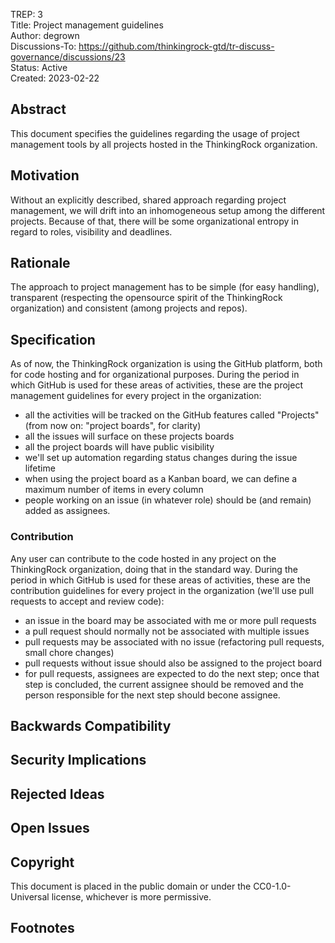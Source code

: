 TREP: 3<br/>
Title: Project management guidelines<br/>
Author: degrown<br/>
Discussions-To: https://github.com/thinkingrock-gtd/tr-discuss-governance/discussions/23<br/>
Status: Active<br/>
Created: 2023-02-22<br/>


## Abstract

This document specifies the guidelines regarding the usage of project management tools by all projects hosted in the ThinkingRock organization.


## Motivation

Without an explicitly described, shared approach regarding project management, we will drift into an inhomogeneous setup among the different projects.
Because of that, there will be some organizational entropy in regard to roles, visibility and deadlines. 


## Rationale

The approach to project management has to be simple (for easy handling), transparent (respecting the opensource spirit of the ThinkingRock organization) and consistent (among projects and repos).


## Specification

As of now, the ThinkingRock organization is using the GitHub platform, both for code hosting and for organizational purposes.
During the period in which GitHub is used for these areas of activities, these are the project management guidelines for every project in the organization: 

- all the activities will be tracked on the GitHub features called "Projects" (from now on: "project boards", for clarity)
- all the issues will surface on these projects boards
- all the project boards will have public visibility
- we'll set up automation regarding status changes during the issue lifetime
- when using the project board as a Kanban board, we can define a maximum number of items in every column
- people working on an issue (in whatever role) should be (and remain) added as assignees.

### Contribution
Any user can contribute to the code hosted in any project on the ThinkingRock organization, doing that in the standard way.
During the period in which GitHub is used for these areas of activities, these are the contribution guidelines for every project in the organization (we'll use pull requests to accept and review code): 

- an issue in the board may be associated with me or more pull requests
- a pull request should normally not be associated with multiple issues
- pull requests may be associated with no issue (refactoring pull requests, small chore changes)
- pull requests without issue should also be assigned to the project board
- for pull requests, assignees are expected to do the next step; once that step is concluded, the current assignee should be removed and the person responsible for the next step should becone assignee.



## Backwards Compatibility


## Security Implications


## Rejected Ideas


## Open Issues


## Copyright

This document is placed in the public domain or under the CC0-1.0-Universal license,
whichever is more permissive.


## Footnotes
